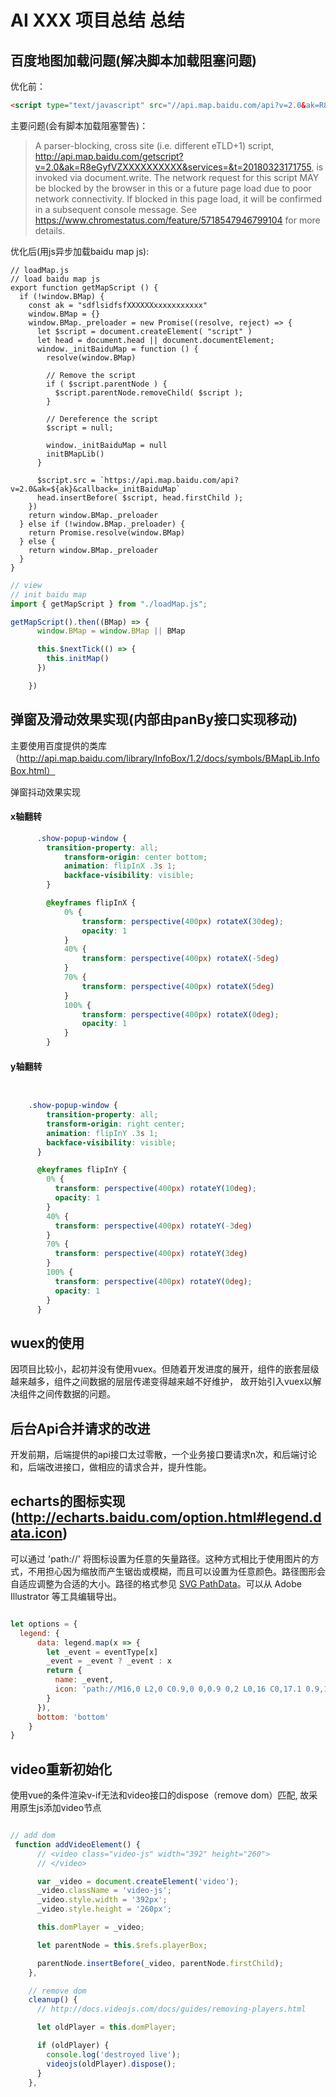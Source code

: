 # AI XXX 项目总结 总结

## 百度地图加载问题(解决脚本加载阻塞问题)

优化前：

```html
<script type="text/javascript" src="//api.map.baidu.com/api?v=2.0&ak=R8eGyfVZXXXXXXXXXX"></script>
```

主要问题(会有脚本加载阻塞警告)：

>A parser-blocking, cross site (i.e. different eTLD+1) script, http://api.map.baidu.com/getscript?v=2.0&ak=R8eGyfVZXXXXXXXXXX&services=&t=20180323171755, is invoked via document.write. The network request for this script MAY be blocked by the browser in this or a future page load due to poor network connectivity. If blocked in this page load, it will be confirmed in a subsequent console message. See https://www.chromestatus.com/feature/5718547946799104 for more details.

优化后(用js异步加载baidu map js):

```JS
// loadMap.js
// load baidu map js
export function getMapScript () {
  if (!window.BMap) {
    const ak = "sdflsidfsfXXXXXXxxxxxxxxxxx"
    window.BMap = {}
    window.BMap._preloader = new Promise((resolve, reject) => {
      let $script = document.createElement( "script" )
      let head = document.head || document.documentElement;
      window._initBaiduMap = function () {
        resolve(window.BMap)

        // Remove the script
        if ( $script.parentNode ) {
          $script.parentNode.removeChild( $script );
        }

        // Dereference the script
        $script = null;

        window._initBaiduMap = null
        initBMapLib()
      }

      $script.src = `https://api.map.baidu.com/api?v=2.0&ak=${ak}&callback=_initBaiduMap`
      head.insertBefore( $script, head.firstChild );
    })
    return window.BMap._preloader
  } else if (!window.BMap._preloader) {
    return Promise.resolve(window.BMap)
  } else {
    return window.BMap._preloader
  }
}

```

```js
// view
// init baidu map
import { getMapScript } from "./loadMap.js";

getMapScript().then((BMap) => {
      window.BMap = window.BMap || BMap

      this.$nextTick(() => {
        this.initMap()
      })

    })

```


## 弹窗及滑动效果实现(内部由panBy接口实现移动)

主要使用百度提供的类库（http://api.map.baidu.com/library/InfoBox/1.2/docs/symbols/BMapLib.InfoBox.html）

弹窗抖动效果实现

#### x轴翻转

```css
      .show-popup-window {
        transition-property: all;
            transform-origin: center bottom;
            animation: flipInX .3s 1;
            backface-visibility: visible;
        }

        @keyframes flipInX {
            0% {
                transform: perspective(400px) rotateX(30deg);
                opacity: 1
            }
            40% {
                transform: perspective(400px) rotateX(-5deg)
            }
            70% {
                transform: perspective(400px) rotateX(5deg)
            }
            100% {
                transform: perspective(400px) rotateX(0deg);
                opacity: 1
            }
        }


```

#### y轴翻转

```css


    .show-popup-window {
        transition-property: all;
        transform-origin: right center;
        animation: flipInY .3s 1;
        backface-visibility: visible;
      }

      @keyframes flipInY {
        0% {
          transform: perspective(400px) rotateY(10deg);
          opacity: 1
        }
        40% {
          transform: perspective(400px) rotateY(-3deg)
        }
        70% {
          transform: perspective(400px) rotateY(3deg)
        }
        100% {
          transform: perspective(400px) rotateY(0deg);
          opacity: 1
        }
      }
```

## wuex的使用

因项目比较小，起初并没有使用vuex。但随着开发进度的展开，组件的嵌套层级越来越多，组件之间数据的层层传递变得越来越不好维护，
故开始引入vuex以解决组件之间传数据的问题。

## 后台Api合并请求的改进

开发前期，后端提供的api接口太过零散，一个业务接口要请求n次，和后端讨论和，后端改进接口，做相应的请求合并，提升性能。

## echarts的图标实现(http://echarts.baidu.com/option.html#legend.data.icon)

可以通过 'path://' 将图标设置为任意的矢量路径。这种方式相比于使用图片的方式，不用担心因为缩放而产生锯齿或模糊，而且可以设置为任意颜色。路径图形会自适应调整为合适的大小。路径的格式参见 [SVG PathData](https://www.w3.org/TR/SVG/paths.html#PathData)。可以从 Adobe Illustrator 等工具编辑导出。

```js

let options = {
  legend: {
      data: legend.map(x => {
        let _event = eventType[x]
        _event = _event ? _event : x
        return {
          name: _event,
          icon: 'path://M16,0 L2,0 C0.9,0 0,0.9 0,2 L0,16 C0,17.1 0.9,18 2,18 L16,18 C17.1,18 18,17.1 18,16 L18,2 C18,0.9 17.1,0 16,0 L16,0 Z M7,14 L2,9.19230769 L3.4,7.84615385 L7,11.3076923 L14.6,4 L16,5.34615385 L7,14 L7,14 Z'
        }
      }),
      bottom: 'bottom'
    }
}
```

## video重新初始化

使用vue的条件渲染v-if无法和video接口的dispose（remove dom）匹配, 故采用原生js添加video节点

```js

// add dom
 function addVideoElement() {
      // <video class="video-js" width="392" height="260">
      // </video>

      var _video = document.createElement('video');
      _video.className = 'video-js';
      _video.style.width = '392px';
      _video.style.height = '260px';

      this.domPlayer = _video;

      let parentNode = this.$refs.playerBox;

      parentNode.insertBefore(_video, parentNode.firstChild);
    },

    // remove dom
    cleanup() {
      // http://docs.videojs.com/docs/guides/removing-players.html

      let oldPlayer = this.domPlayer;

      if (oldPlayer) {
        console.log('destroyed live');
        videojs(oldPlayer).dispose();
      }
    },

```